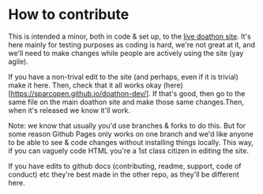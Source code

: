 # How to contribute

This is intended a minor, both in code & set up, to the [live doathon site](http://doathon.opencon2017.org/). It's here mainly for testing purposes as coding is hard, we're not great at it, and we'll need to make changes while people are actively using the site (yay agile). 

If you have a non-trival edit to the site (and perhaps, even if it is trivial) make it here. Then, check that it all works okay (here)[https://sparcopen.github.io/doathon-dev/]. If that's good, then go to the same file on the main doathon site and make those same changes.Then, when it's released we know it'll work.

Note: we know that usually you'd use branches & forks to do this. But for some reason Github Pages only works on one branch and we'd like anyone to be able to see & code changes without installing things locally. This way, if you can vaguely code HTML you're a 1st class citizen in editing the site. 

If you have edits to github docs (contributing, readme, support, code of conduct) etc they're best made in the other repo, as they'll be different here. 
